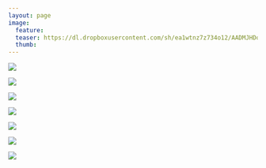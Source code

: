 ```yaml
---
layout: page
image:
  feature:
  teaser: https://dl.dropboxusercontent.com/sh/ea1wtnz7z734o12/AADMJHDofoEeVzi_w8UxwRJ6a/luontokuvat/syksy/3/DS37868-245px.jpg
  thumb:
---
```


[![](https://dl.dropboxusercontent.com/sh/ea1wtnz7z734o12/AAAhenDN50kLa6B-NsGp9eP_a/luontokuvat/syksy/3/DS37912-800px.jpg)](https://dl.dropboxusercontent.com/sh/ea1wtnz7z734o12/AACNiTiSwBOMp6d8FPc3Ygvda/luontokuvat/syksy/3/DS37912.jpg)

[![](https://dl.dropboxusercontent.com/sh/ea1wtnz7z734o12/AAAkmrnPXCArzKgFqYuI819ma/luontokuvat/syksy/3/DS37913-800px.jpg)](https://dl.dropboxusercontent.com/sh/ea1wtnz7z734o12/AAAN04WMsdio86Q4DBgPxHrJa/luontokuvat/syksy/3/DS37913.jpg)

[![](https://dl.dropboxusercontent.com/sh/ea1wtnz7z734o12/AABj5wFLYZmIXEjzZ7CGzubja/luontokuvat/syksy/3/DS37868-800px.jpg)](https://dl.dropboxusercontent.com/sh/ea1wtnz7z734o12/AAD3oZg8XIzkgrBgdbX1OVvna/luontokuvat/syksy/3/DS37868.jpg)

[![](https://dl.dropboxusercontent.com/sh/ea1wtnz7z734o12/AACxvTfWFpuaSz7_l_2uztVUa/luontokuvat/syksy/3/DS38175-800px.jpg)](https://dl.dropboxusercontent.com/sh/ea1wtnz7z734o12/AAAhUGFQjNSX8sF7bc_QK2oKa/luontokuvat/syksy/3/DS38175.jpg)

[![](https://dl.dropboxusercontent.com/sh/ea1wtnz7z734o12/AAC4ZDSCiez8HdsYYbUoOl3Ra/luontokuvat/syksy/3/DS38179-800px.jpg)](https://dl.dropboxusercontent.com/sh/ea1wtnz7z734o12/AABmJUJxxvZGfnL1ikw4SfqEa/luontokuvat/syksy/3/DS38179.jpg)

[![](https://dl.dropboxusercontent.com/sh/ea1wtnz7z734o12/AAAIHRL5k0KCohPeVmE_yMjka/luontokuvat/syksy/3/DS38217-800px.jpg)](https://dl.dropboxusercontent.com/sh/ea1wtnz7z734o12/AAABxyN5D6CAKXXPY3NCAXITa/luontokuvat/syksy/3/DS38217.jpg)

[![](https://dl.dropboxusercontent.com/sh/ea1wtnz7z734o12/AADwmSYMA17H4WY4W609JqZoa/luontokuvat/syksy/3/DS38218-800px.jpg)](https://dl.dropboxusercontent.com/sh/ea1wtnz7z734o12/AADUY-aZ9WyukQV4udkHkP4Ha/luontokuvat/syksy/3/DS38218.jpg)
